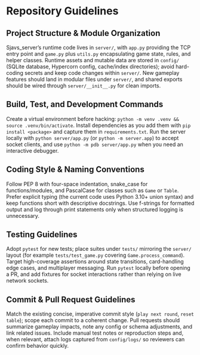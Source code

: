 # Repository Guidelines

## Project Structure & Module Organization
Sjavs_server’s runtime code lives in `server/`, with `app.py` providing the TCP entry point and `game.py` plus `utils.py` encapsulating game state, rules, and helper classes. Runtime assets and mutable data are stored in `config/` (SQLite database, Hypercorn config, cache/index directories); avoid hard-coding secrets and keep code changes within `server/`. New gameplay features should land in modular files under `server/`, and shared exports should be wired through `server/__init__.py` for clean imports.

## Build, Test, and Development Commands
Create a virtual environment before hacking: `python -m venv .venv && source .venv/bin/activate`. Install dependencies as you add them with `pip install <package>` and capture them in `requirements.txt`. Run the server locally with `python server/app.py` (or `python -m server.app`) to accept socket clients, and use `python -m pdb server/app.py` when you need an interactive debugger.

## Coding Style & Naming Conventions
Follow PEP 8 with four-space indentation, snake_case for functions/modules, and PascalCase for classes such as `Game` or `Table`. Prefer explicit typing (the current code uses Python 3.10+ union syntax) and keep functions short with descriptive docstrings. Use f-strings for formatted output and log through print statements only when structured logging is unnecessary.

## Testing Guidelines
Adopt `pytest` for new tests; place suites under `tests/` mirroring the `server/` layout (for example `tests/test_game.py` covering `Game.process_command`). Target high-coverage assertions around state transitions, card-handling edge cases, and multiplayer messaging. Run `pytest` locally before opening a PR, and add fixtures for socket interactions rather than relying on live network sockets.

## Commit & Pull Request Guidelines
Match the existing concise, imperative commit style (`play next round`, `reset table`); scope each commit to a coherent change. Pull requests should summarize gameplay impacts, note any config or schema adjustments, and link related issues. Include manual test notes or reproduction steps and, when relevant, attach logs captured from `config/logs/` so reviewers can confirm behavior quickly.
